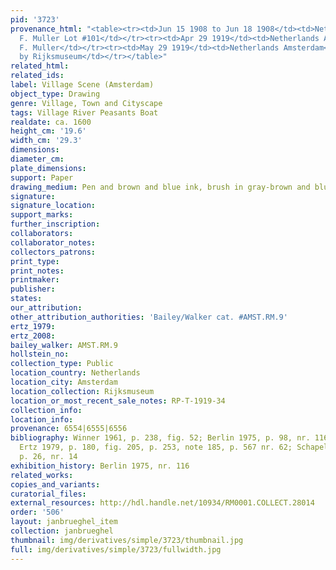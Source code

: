 ```yaml
---
pid: '3723'
provenance_html: "<table><tr><td>Jun 15 1908 to Jun 18 1908</td><td>Netherlands Amsterdam</td><td>Sale
  F. Muller Lot #101</td></tr><tr><td>Apr 29 1919</td><td>Netherlands Amsterdam</td><td>Sale
  F. Muller</td></tr><tr><td>May 29 1919</td><td>Netherlands Amsterdam</td><td>Purchased
  by Rijksmuseum</td></tr></table>"
related_html:
related_ids:
label: Village Scene (Amsterdam)
object_type: Drawing
genre: Village, Town and Cityscape
tags: Village River Peasants Boat
realdate: ca. 1600
height_cm: '19.6'
width_cm: '29.3'
dimensions:
diameter_cm:
plate_dimensions:
support: Paper
drawing_medium: Pen and brown and blue ink, brush in gray-brown and blue
signature:
signature_location:
support_marks:
further_inscription:
collaborators:
collaborator_notes:
collectors_patrons:
print_type:
print_notes:
printmaker:
publisher:
states:
our_attribution:
other_attribution_authorities: 'Bailey/Walker cat. #AMST.RM.9'
ertz_1979:
ertz_2008:
bailey_walker: AMST.RM.9
hollstein_no:
collection_type: Public
location_country: Netherlands
location_city: Amsterdam
location_collection: Rijksmuseum
location_or_most_recent_sale_notes: RP-T-1919-34
collection_info:
location_info:
provenance: 6554|6555|6556
bibliography: Winner 1961, p. 238, fig. 52; Berlin 1975, p. 98, nr. 116, pl. 221;
  Ertz 1979, p. 180, fig. 205, p. 253, note 185, p. 567 nr. 62; Schapelhouman 1987,
  p. 26, nr. 14
exhibition_history: Berlin 1975, nr. 116
related_works:
copies_and_variants:
curatorial_files:
external_resources: http://hdl.handle.net/10934/RM0001.COLLECT.28014
order: '506'
layout: janbrueghel_item
collection: janbrueghel
thumbnail: img/derivatives/simple/3723/thumbnail.jpg
full: img/derivatives/simple/3723/fullwidth.jpg
---
```

